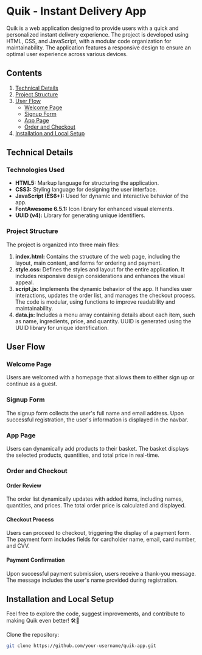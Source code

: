 # Quik - Instant Delivery App

Quik is a web application designed to provide users with a quick and personalized instant delivery experience. The project is developed using HTML, CSS, and JavaScript, with a modular code organization for maintainability. The application features a responsive design to ensure an optimal user experience across various devices.

## Contents

1. [Technical Details](#technical-details)
2. [Project Structure](#project-structure)
3. [User Flow](#user-flow)
   - [Welcome Page](#welcome-page)
   - [Signup Form](#signup-form)
   - [App Page](#app-page)
   - [Order and Checkout](#order-and-checkout)
4. [Installation and Local Setup](#installation-and-local-setup)

## Technical Details

### Technologies Used

- **HTML5:** Markup language for structuring the application.
- **CSS3:** Styling language for designing the user interface.
- **JavaScript (ES6+):** Used for dynamic and interactive behavior of the app.
- **FontAwesome 6.5.1:** Icon library for enhanced visual elements.
- **UUID (v4):** Library for generating unique identifiers.

### Project Structure

The project is organized into three main files:

1. **index.html:** Contains the structure of the web page, including the layout, main content, and forms for ordering and payment.
2. **style.css:** Defines the styles and layout for the entire application. It includes responsive design considerations and enhances the visual appeal.
3. **script.js:** Implements the dynamic behavior of the app. It handles user interactions, updates the order list, and manages the checkout process. The code is modular, using functions to improve readability and maintainability.
4. **data.js:** Includes a menu array containing details about each item, such as name, ingredients, price, and quantity. UUID is generated using the UUID library for unique identification.

## User Flow

### Welcome Page

Users are welcomed with a homepage that allows them to either sign up or continue as a guest.

### Signup Form

The signup form collects the user's full name and email address. Upon successful registration, the user's information is displayed in the navbar.

### App Page

Users can dynamically add products to their basket. The basket displays the selected products, quantities, and total price in real-time.

### Order and Checkout

#### Order Review

The order list dynamically updates with added items, including names, quantities, and prices. The total order price is calculated and displayed.

#### Checkout Process

Users can proceed to checkout, triggering the display of a payment form. The payment form includes fields for cardholder name, email, card number, and CVV.

#### Payment Confirmation

Upon successful payment submission, users receive a thank-you message. The message includes the user's name provided during registration.

## Installation and Local Setup

Feel free to explore the code, suggest improvements, and contribute to making Quik even better! 🛠️🚀

Clone the repository:

```bash
git clone https://github.com/your-username/quik-app.git
